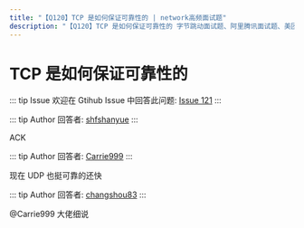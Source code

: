 ```yaml
---
title: "【Q120】TCP 是如何保证可靠性的 | network高频面试题"
description: "【Q120】TCP 是如何保证可靠性的 字节跳动面试题、阿里腾讯面试题、美团小米面试题。"
---
```


# TCP 是如何保证可靠性的

::: tip Issue
欢迎在 Gtihub Issue 中回答此问题: [Issue 121](https://github.com/shfshanyue/Daily-Question/issues/121)
:::

::: tip Author
回答者: [shfshanyue](https://github.com/shfshanyue)
:::

ACK

::: tip Author
回答者: [Carrie999](https://github.com/Carrie999)
:::

现在 UDP 也挺可靠的还快

::: tip Author
回答者: [changshou83](https://github.com/changshou83)
:::

@Carrie999 大佬细说
